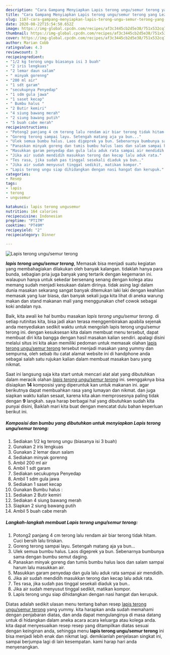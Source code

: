 ```yaml
---
description: "Cara Gampang Menyiapkan Lapis terong ungu/semur terong yang Lezat Sekali"
title: "Cara Gampang Menyiapkan Lapis terong ungu/semur terong yang Lezat Sekali"
slug: 1167-cara-gampang-menyiapkan-lapis-terong-ungu-semur-terong-yang-lezat-sekali
date: 2020-08-22T15:54:50.652Z
image: https://img-global.cpcdn.com/recipes/af3c3445cb2d5e38/751x532cq70/lapis-terong-ungusemur-terong-foto-resep-utama.jpg
thumbnail: https://img-global.cpcdn.com/recipes/af3c3445cb2d5e38/751x532cq70/lapis-terong-ungusemur-terong-foto-resep-utama.jpg
cover: https://img-global.cpcdn.com/recipes/af3c3445cb2d5e38/751x532cq70/lapis-terong-ungusemur-terong-foto-resep-utama.jpg
author: Marian Cobb
ratingvalue: 4.3
reviewcount: 3
recipeingredient:
- "1/2 kg terong ungu biasanya isi 3 buah"
- "2 iris lengkuas"
- "2 lemar daun salam"
- " minyak gorenng"
- "200 ml air"
- "1 sdt garam"
- "secukupnya Penyedap"
- "1 sdm gula jawa"
- "1 saset kecap"
- " Bumbu halus "
- "2 Butir kemiri"
- "4 siung bawang merah"
- "2 siung bawang putih"
- "5 buah cabe merah"
recipeinstructions:
- "Potong2 panjang 4 cm terong lalu rendam air biar terong tidak hitam. Cuci bersih lalu tiriskan."
- "Goreng terong sampai layu. Setengah matang aja ya bun..."
- "Ulek semua bumbu halus. Laos digeprek ya bun. Sebenarnya bumbunya sama dengan bumbu semut daging."
- "Panaskan minyak goreng dan tumis bumbu halus laos dan salam sampai harum lalu masukkan air."
- "Masukkan garam penyedap dan gula lalu aduk rata sampai air mendidih."
- "Jika air sudah mendidih masukkan terong dan kecap lalu aduk rata."
- "Tes rasa, jika sudah pas tinggal sesekali diaduk ya bun.."
- "Jika air sudah menyusut tinggal sedikit, matikan kompor."
- "Lapis terong ungu siap dihidangkan dengan nasi hangat dan kerupuk."
categories:
- Resep
tags:
- lapis
- terong
- ungusemur

katakunci: lapis terong ungusemur 
nutrition: 164 calories
recipecuisine: Indonesian
preptime: "PT17M"
cooktime: "PT49M"
recipeyield: "2"
recipecategory: Dinner

---
```



![Lapis terong ungu/semur terong](https://img-global.cpcdn.com/recipes/af3c3445cb2d5e38/751x532cq70/lapis-terong-ungusemur-terong-foto-resep-utama.jpg)

<b><i>lapis terong ungu/semur terong</i></b>, Memasak bisa menjadi suatu kegiatan yang membahagiakan dilakukan oleh banyak kalangan. tidaklah hanya para bunda, sebagian pria juga banyak yang tertarik dengan kegemaran ini. walaupun hanya untuk sekedar bersenang senang dengan kolega atau memang sudah menjadi kesukaan dalam dirinya. tidak asing lagi dalam dunia masakan sekarang sangat banyak ditemukan laki laki dengan keahlian memasak yang luar biasa, dan banyak sekali juga kita lihat di aneka warung makan dan stand makanan mall yang menggunakan chef cowok sebagai koki andalan nya.

Baik, kita awali ke hal bumbu masakan <i>lapis terong ungu/semur terong</i>. di setiap rutinitas kita, bisa jadi akan terasa menggembirakan apabila sejenak anda menyediakan sedikit waktu untuk mengolah lapis terong ungu/semur terong ini. dengan kesuksesan kita dalam membuat menu tersebut, dapat membuat diri kita bangga dengan hasil masakan kalian sendiri. apalagi disini melalui situs ini kita akan memiliki pedoman untuk memasak olahan <u>lapis terong ungu/semur terong</u> tersebut menjadi masakan yang yummy dan sempurna, oleh sebab itu catat alamat website ini di handphone anda sebagai salah satu rujukan kalian dalam membuat masakan baru yang nikmat.




Saat ini langsung saja kita start untuk mencari alat alat yang dibutuhkan dalam meracik olahan <u><i>lapis terong ungu/semur terong</i></u> ini. seenggaknya bisa disiapkan <b>14</b> komposisi yang diperuntuk kan untuk makanan ini. agar berikutnya dapat membuahkan rasa yang lumayan dan nikmat. dan juga siapkan waktu kalian sesaat, karena kita akan memprosesnya paling tidak dengan <b>9</b> langkah. saya harap berbagai hal yang dibutuhkan sudah kita punyai disini, Baiklah mari kita buat dengan mencatat dulu bahan keperluan berikut ini.

<!--inarticleads1-->

##### Komposisi dan bumbu yang dibutuhkan untuk menyiapkan Lapis terong ungu/semur terong:

1. Sediakan 1/2 kg terong ungu (biasanya isi 3 buah)
1. Gunakan 2 iris lengkuas
1. Gunakan 2 lemar daun salam
1. Sediakan  minyak gorenng
1. Ambil 200 ml air
1. Ambil 1 sdt garam
1. Sediakan secukupnya Penyedap
1. Ambil 1 sdm gula jawa
1. Sediakan 1 saset kecap
1. Gunakan  Bumbu halus :
1. Sediakan 2 Butir kemiri
1. Sediakan 4 siung bawang merah
1. Siapkan 2 siung bawang putih
1. Ambil 5 buah cabe merah




<!--inarticleads2-->

##### Langkah-langkah membuat Lapis terong ungu/semur terong:

1. Potong2 panjang 4 cm terong lalu rendam air biar terong tidak hitam. Cuci bersih lalu tiriskan.
1. Goreng terong sampai layu. Setengah matang aja ya bun...
1. Ulek semua bumbu halus. Laos digeprek ya bun. Sebenarnya bumbunya sama dengan bumbu semut daging.
1. Panaskan minyak goreng dan tumis bumbu halus laos dan salam sampai harum lalu masukkan air.
1. Masukkan garam penyedap dan gula lalu aduk rata sampai air mendidih.
1. Jika air sudah mendidih masukkan terong dan kecap lalu aduk rata.
1. Tes rasa, jika sudah pas tinggal sesekali diaduk ya bun..
1. Jika air sudah menyusut tinggal sedikit, matikan kompor.
1. Lapis terong ungu siap dihidangkan dengan nasi hangat dan kerupuk.




Diatas adalah sedikit ulasan menu tentang bahan resep <u>lapis terong ungu/semur terong</u> yang yummy. kita harapkan anda sudah memahami dengan penjabaran diatas, dan anda dapat mengulanginya di masa datang untuk di hidangkan dalam aneka acara acara keluarga atau kolega anda. kita dapat menyesuaikan resep resep yang ditampilkan diatas sesuai dengan keinginan anda, sehingga menu <b>lapis terong ungu/semur terong</b> ini bisa menjadi lebih enak dan nikmat lagi. demikianlah penjelasan singkat ini, sampai berjumpa lagi di lain kesempatan. kami harap hari anda menyenangkan.
